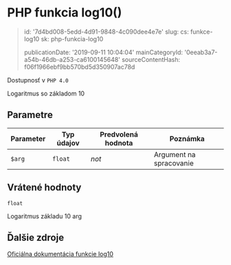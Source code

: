 PHP funkcia log10()
===================

> id: '7d4bd008-5edd-4d91-9848-4c090dee4e7e'
> slug:
> 	cs: funkce-log10
> 	sk: php-funkcia-log10
> 
> publicationDate: '2019-09-11 10:04:04'
> mainCategoryId: '0eeab3a7-a54b-46db-a253-ca6100145648'
> sourceContentHash: f06f1966ebf9bb570bd5d350907ac78d

Dostupnosť v `PHP 4.0`

Logaritmus so základom 10


Parametre
--------------

| Parameter | Typ údajov | Predvolená hodnota | Poznámka |
|-----|-----|-----|-----|
| `$arg` | `float` | *not* | Argument na spracovanie |


Vrátené hodnoty
----------------

`float`

Logaritmus základu 10 arg

Ďalšie zdroje
------------

[Oficiálna dokumentácia funkcie log10](https://www.php.net/manual/en/function.log10.php)
